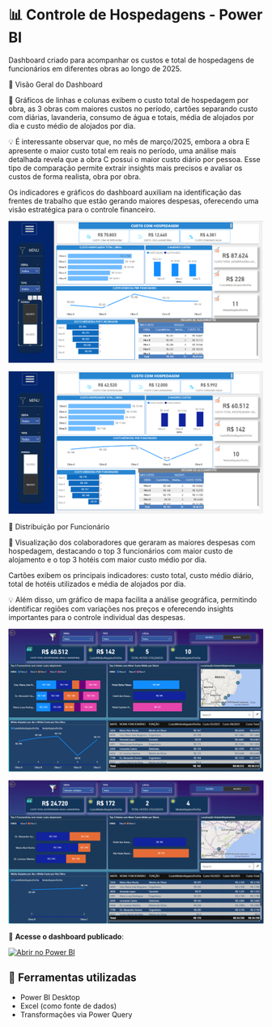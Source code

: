 # 📊 Controle de Hospedagens - Power BI

Dashboard criado para acompanhar os custos e total de hospedagens de funcionários em diferentes obras ao longo de 2025.


🧩 Visão Geral do Dashboard

📝 Gráficos de linhas e colunas exibem o custo total de hospedagem por obra, as 3 obras com maiores custos no período, cartões separando custo com diárias, lavanderia, consumo de água e totais, média de alojados por dia e custo médio de alojados por dia.

💡 É interessante observar que, no mês de março/2025, embora a obra E apresente o maior custo total em reais no período, uma análise mais detalhada revela que a obra C possui o maior custo diário por pessoa. Esse tipo de comparação permite extrair insights mais precisos e avaliar os custos de forma realista, obra por obra.

Os indicadores e gráficos do dashboard auxiliam na identificação das frentes de trabalho que estão gerando maiores despesas, oferecendo uma visão estratégica para o controle financeiro.

![Dashboard de Hospedagem](DashboardcontroledehotelariaHipo1.png)



![Dashboard de Hospedagem](DashboardcontroledehotelariaHipo2.png)



🧩 Distribuição por Funcionário


📝 Visualização dos colaboradores que geraram as maiores despesas com hospedagem, destacando o top 3 funcionários com maior custo de alojamento e o top 3 hotéis com maior custo médio por dia.

Cartões exibem os principais indicadores: custo total, custo médio diário, total de hotéis utilizados e média de alojados por dia.

💡 Além disso, um gráfico de mapa facilita a análise geográfica, permitindo identificar regiões com variações nos preços e oferecendo insights importantes para o controle individual das despesas.


![Dashboard de Hospedagem](DashboardcontroledehotelariaHipo3.png)



![Dashboard de Hospedagem](DashboardcontroledehotelariaHipo4.png)


🚀 **Acesse o dashboard publicado**:  

[![Abrir no Power BI](https://img.shields.io/badge/Abrir%20no%20Power%20BI-%2300AC47?logo=powerbi&logoColor=white)](https://app.powerbi.com/view?r=eyJrIjoiMWNkZjIyNjgtOTNlNS00ZmI1LWJmZjItNDc2Yjc4ODRmYjVkIiwidCI6ImQ1ZTYxZGFhLTZjOGUtNDUzMy1hZmUzLWRhYWE4MjBiY2Y1NSJ9)

## 🔧 Ferramentas utilizadas

- Power BI Desktop
- Excel (como fonte de dados)
- Transformações via Power Query

